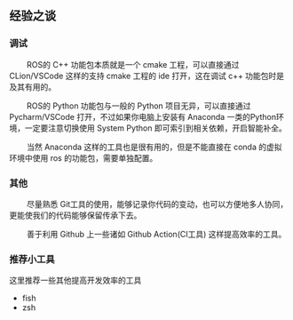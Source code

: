 ## 经验之谈


### 调试

        ROS的 C++ 功能包本质就是一个 cmake 工程，可以直接通过 CLion/VSCode 这样的支持 cmake 工程的 ide 打开，这在调试 c++ 功能包时是及其有用的。

        ROS的 Python 功能包与一般的 Python 项目无异，可以直接通过 Pycharm/VSCode 打开，不过如果你电脑上安装有 Anaconda 一类的Python环境，一定要注意切换使用 System Python 即可索引到相关依赖，开启智能补全。

        当然 Anaconda 这样的工具也是很有用的，但是不能直接在 conda 的虚拟环境中使用 ros 的功能包，需要单独配置。

### 其他

        尽量熟悉 Git工具的使用，能够记录你代码的变动，也可以方便地多人协同，更能使我们的代码能够保留传承下去。

        善于利用 Github 上一些诸如 Github Action(CI工具) 这样提高效率的工具。



### 推荐小工具

这里推荐一些其他提高开发效率的工具

+ fish
+ zsh
